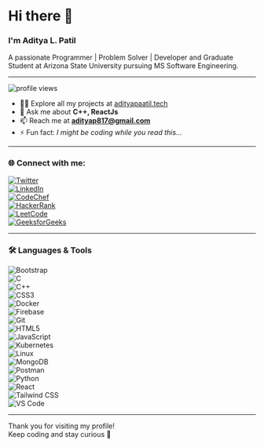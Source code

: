 # Hi there 👋

### I'm Aditya L. Patil  
A passionate Programmer | Problem Solver | Developer and Graduate Student at Arizona State University pursuing MS Software Engineering.

---

<p align="left">
  <img src="https://komarev.com/ghpvc/?username=adityap817&label=Profile%20views&color=0e75b6&style=flat" alt="profile views" />
</p>

- 👨‍💻 Explore all my projects at [adityapaatil.tech](https://adityapaatil.tech)  
- 💬 Ask me about **C++, ReactJs**  
- 📫 Reach me at **adityap817@gmail.com**  
- ⚡ Fun fact: *I might be coding while you read this...*

---

### 🌐 Connect with me:

[![Twitter](https://img.shields.io/badge/Twitter-1DA1F2?style=for-the-badge&logo=twitter&logoColor=white)](https://twitter.com/adityap__817)  
[![LinkedIn](https://img.shields.io/badge/LinkedIn-0A66C2?style=for-the-badge&logo=linkedin&logoColor=white)](https://linkedin.com/in/adityap817)  
[![CodeChef](https://img.shields.io/badge/CodeChef-5B4638?style=for-the-badge&logo=codechef&logoColor=white)](https://www.codechef.com/users/adityaa_24)  
[![HackerRank](https://img.shields.io/badge/HackerRank-2EC866?style=for-the-badge&logo=hackerrank&logoColor=white)](https://www.hackerrank.com/adityap817)  
[![LeetCode](https://img.shields.io/badge/LeetCode-FFA116?style=for-the-badge&logo=leetcode&logoColor=black)](https://leetcode.com/adityaa_24)  
[![GeeksforGeeks](https://img.shields.io/badge/GeeksforGeeks-0F9D58?style=for-the-badge&logo=geeksforgeeks&logoColor=white)](https://auth.geeksforgeeks.org/user/adityapatil)

---

### 🛠️ Languages & Tools

![Bootstrap](https://img.shields.io/badge/Bootstrap-563D7C?style=for-the-badge&logo=bootstrap&logoColor=white)  
![C](https://img.shields.io/badge/C-00599C?style=for-the-badge&logo=c&logoColor=white)  
![C++](https://img.shields.io/badge/C++-00599C?style=for-the-badge&logo=c%2B%2B&logoColor=white)  
![CSS3](https://img.shields.io/badge/CSS3-1572B6?style=for-the-badge&logo=css3&logoColor=white)  
![Docker](https://img.shields.io/badge/Docker-2496ED?style=for-the-badge&logo=docker&logoColor=white)  
![Firebase](https://img.shields.io/badge/Firebase-FFCA28?style=for-the-badge&logo=firebase&logoColor=black)  
![Git](https://img.shields.io/badge/Git-F05032?style=for-the-badge&logo=git&logoColor=white)  
![HTML5](https://img.shields.io/badge/HTML5-E34F26?style=for-the-badge&logo=html5&logoColor=white)  
![JavaScript](https://img.shields.io/badge/JavaScript-F7DF1E?style=for-the-badge&logo=javascript&logoColor=black)  
![Kubernetes](https://img.shields.io/badge/Kubernetes-326CE5?style=for-the-badge&logo=kubernetes&logoColor=white)  
![Linux](https://img.shields.io/badge/Linux-FCC624?style=for-the-badge&logo=linux&logoColor=black)  
![MongoDB](https://img.shields.io/badge/MongoDB-47A248?style=for-the-badge&logo=mongodb&logoColor=white)  
![Postman](https://img.shields.io/badge/Postman-FF6C37?style=for-the-badge&logo=postman&logoColor=white)  
![Python](https://img.shields.io/badge/Python-3776AB?style=for-the-badge&logo=python&logoColor=white)  
![React](https://img.shields.io/badge/React-61DAFB?style=for-the-badge&logo=react&logoColor=black)  
![Tailwind CSS](https://img.shields.io/badge/Tailwind_CSS-06B6D4?style=for-the-badge&logo=tailwind-css&logoColor=white)  
![VS Code](https://img.shields.io/badge/VS_Code-007ACC?style=for-the-badge&logo=visual-studio-code&logoColor=white)

---

Thank you for visiting my profile!  
Keep coding and stay curious 🚀
